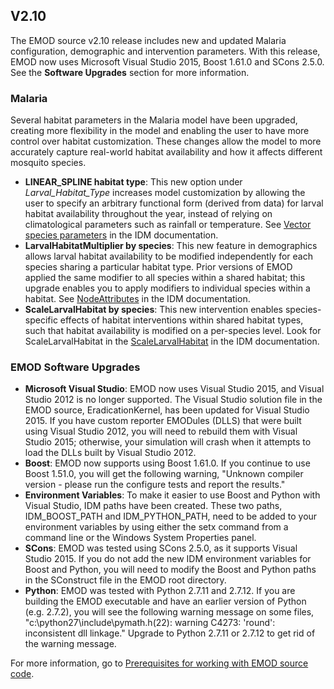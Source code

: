 ## V2.10

The EMOD source v2.10 release includes new and updated Malaria configuration, demographic and intervention parameters. With this release, EMOD now uses Microsoft Visual Studio 2015, Boost 1.61.0 and SCons 2.5.0. See the **Software Upgrades** section for more information.

### Malaria

Several habitat parameters in the Malaria model have been upgraded, creating more flexibility in the model and enabling the user to have more control over habitat customization. These changes allow the model to more accurately capture real-world habitat availability and how it affects different mosquito species.

+ **LINEAR_SPLINE habitat type**: This new option under _Larval_Habitat_Type_ increases model customization by allowing the user to specify an arbitrary functional form (derived from data) for larval habitat availability throughout the year, instead of relying on climatological parameters such as rainfall or temperature. See [Vector species parameters](https://InstituteforDiseaseModeling.github.io/EMOD/malaria/parameter-configuration.html#vector-species) in the IDM documentation.
+ **LarvalHabitatMultiplier by species**: This new feature in demographics allows larval habitat availability to be modified independently for each species sharing a particular habitat type. Prior versions of EMOD applied the same modifier to all species within a shared habitat; this upgrade enables you to apply modifiers to individual species within a habitat. See [NodeAttributes](https://InstituteforDiseaseModeling.github.io/EMOD/malaria/parameter-demographics.html#nodeattributes) in the IDM documentation.
+ **ScaleLarvalHabitat by species**: This new intervention enables species-specific effects of habitat interventions within shared habitat types, such that habitat availability is modified on a per-species level. Look for ScaleLarvalHabitat in the [ScaleLarvalHabitat](https://InstituteforDiseaseModeling.github.io/EMOD/malaria/parameter-campaign.html#iv-scalelarvalhabitat) in the IDM documentation.

### EMOD Software Upgrades

+ **Microsoft Visual Studio**: EMOD now uses Visual Studio 2015, and Visual Studio 2012 is no longer supported. The Visual Studio solution file in the EMOD source, EradicationKernel, has been updated for Visual Studio 2015. If you have custom reporter EMODules (DLLS) that were built using Visual Studio 2012, you will need to rebuild them with Visual Studio 2015; otherwise, your simulation will crash when it attempts to load the DLLs built by Visual Studio 2012.
+ **Boost**: EMOD now supports using Boost 1.61.0. If you continue to use Boost 1.51.0, you will get the following warning, "Unknown compiler version - please run the configure tests and report the results."
+ **Environment Variables**: To make it easier to use Boost and Python with Visual Studio, IDM paths have been created. These two paths, IDM_BOOST_PATH and IDM_PYTHON_PATH, need to be added to your  environment variables by using either the setx command from a command line or the Windows System Properties panel.
+ **SCons**: EMOD was tested using SCons 2.5.0, as it supports Visual Studio 2015. If you do not add the new IDM environment variables for Boost and Python, you will need to modify the Boost and Python paths in the SConstruct file in the EMOD root directory.
+ **Python**: EMOD was tested with Python 2.7.11 and 2.7.12. If you are building the EMOD executable and have an earlier version of Python (e.g. 2.7.2), you will see the following warning message on some files, "c:\python27\include\pymath.h(22): warning C4273: 'round': inconsistent dll linkage." Upgrade to Python 2.7.11 or 2.7.12 to get rid of the warning message.

For more information, go to [Prerequisites for working with EMOD source code](https://InstituteforDiseaseModeling.github.io/EMOD/general/dev-install-prerequisites.html).